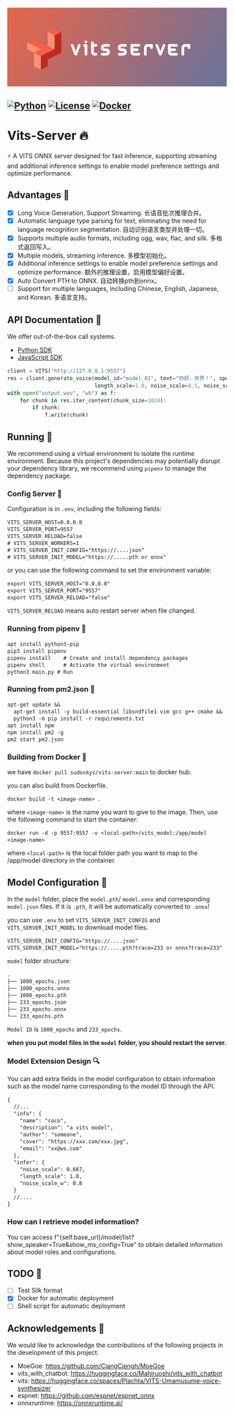 ![cover.png](docs/cover.png)

[![Python](https://img.shields.io/badge/python-3.8%2B-blue)](https://www.python.org/downloads/)
[![License](https://img.shields.io/badge/license-BSD3-green)](LICENSE)
[![Docker](https://github.com/LlmKira/VitsServer/actions/workflows/docker-latest.yaml/badge.svg)](https://github.com/LlmKira/VitsServer/actions/workflows/docker-latest.yaml)
------

# Vits-Server 🔥

⚡ A VITS ONNX server designed for fast inference, supporting streaming and additional inference settings to enable model
preference settings and optimize performance.

## Advantages 💪

- [x] Long Voice Generation, Support Streaming. 长语音批次推理合并。
- [x] Automatic language type parsing for text, eliminating the need for language recognition segmentation.
  自动识别语言类型并处理一切。
- [x] Supports multiple audio formats, including ogg, wav, flac, and silk. 多格式返回写入。
- [x] Multiple models, streaming inference. 多模型初始化。
- [x] Additional inference settings to enable model preference settings and optimize performance. 额外的推理设置，启用模型偏好设置。
- [x] Auto Convert PTH to ONNX. 自动转换pth到onnx。
- [ ] Support for multiple languages, including Chinese, English, Japanese, and Korean. 多语言支持。

## API Documentation 📖

We offer out-of-the-box call systems.

- [Python SDK](docs/sdk.py)
- [JavaScript SDK](docs/sdk.js)

```python
client = VITS("http://127.0.0.1:9557")
res = client.generate_voice(model_id="model_01", text="你好，世界！", speaker_id=0, audio_type="wav",
                            length_scale=1.0, noise_scale=0.5, noise_scale_w=0.5, auto_parse=True)
with open("output.wav", "wb") as f:
    for chunk in res.iter_content(chunk_size=1024):
        if chunk:
            f.write(chunk)
```

## Running 🏃

We recommend using a virtual environment to isolate the runtime environment. Because this project's dependencies may
potentially disrupt your dependency library, we recommend using `pipenv` to manage the dependency package.

### Config Server 🐚

Configuration is in `.env`, including the following fields:

```dotenv
VITS_SERVER_HOST=0.0.0.0
VITS_SERVER_PORT=9557
VITS_SERVER_RELOAD=false
# VITS_SERVER_WORKERS=1
# VITS_SERVER_INIT_CONFIG="https://....json"
# VITS_SERVER_INIT_MODEL="https://.....pth or onnx"
```

or you can use the following command to set the environment variable:

```shell
export VITS_SERVER_HOST="0.0.0.0"
export VITS_SERVER_PORT="9557"
export VITS_SERVER_RELOAD="false"
```

`VITS_SERVER_RELOAD` means auto restart server when file changed.

### Running from pipenv 🐍

```shell
apt install python3-pip
pip3 install pipenv
pipenv install    # Create and install dependency packages
pipenv shell      # Activate the virtual environment
python3 main.py # Run

```

### Running from pm2.json 🚀

```shell
apt-get update &&
  apt-get install -y build-essential libsndfile1 vim gcc g++ cmake &&
  python3 -m pip install -r requirements.txt
apt install npm
npm install pm2 -g
pm2 start pm2.json

```

### Building from Docker 🐋

we have `docker pull sudoskys/vits-server:main` to docker hub.

you can also build from Dockerfile.

```shell
docker build -t <image-name> .
```

where `<image-name>` is the name you want to give to the image. Then, use the following command to start the container:

```shell
docker run -d -p 9557:9557 -v <local-path>/vits_model:/app/model <image-name>
```

where `<local-path>` is the local folder path you want to map to the /app/model directory in the container.

## Model Configuration 📁

In the `model` folder, place the `model.pth`/ `model.onnx` and corresponding `model.json` files. If it is `.pth`, it
will be automatically converted to `.onnx`!

you can use `.env` to set `VITS_SERVER_INIT_CONFIG` and `VITS_SERVER_INIT_MODEL` to download model files.

```dotenv
VITS_SERVER_INIT_CONFIG="https://....json"
VITS_SERVER_INIT_MODEL="https://.....pth?trace=233 or onnx?trace=233"
```

`model` folder structure:

```
.
├── 1000_epochs.json
├── 1000_epochs.onnx
├── 1000_epochs.pth
├── 233_epochs.json
├── 233_epochs.onnx
└── 233_epochs.pth
```

`Model ID` is `1000_epochs` and `233_epochs`.

**when you put model files in the `model` folder, you should restart the server.**

### Model Extension Design 🔍

You can add extra fields in the model configuration to obtain information such as the model name corresponding to the
model ID through the API.

```json5
{
  //...
  "info": {
    "name": "coco",
    "description": "a vits model",
    "author": "someone",
    "cover": "https://xxx.com/xxx.jpg",
    "email": "xx@ws.com"
  },
  "infer": {
    "noise_scale": 0.667,
    "length_scale": 1.0,
    "noise_scale_w": 0.8
  }
  //....
}
```

### How can I retrieve model information?

You can access f"{self.base_url}/model/list?show_speaker=True&show_ms_config=True" to obtain detailed information about
model roles and configurations.

## TODO 📝

- [ ] Test Silk format
- [x] Docker for automatic deployment
- [ ] Shell script for automatic deployment

## Acknowledgements 🙏

We would like to acknowledge the contributions of the following projects in the development of this project:

- MoeGoe: https://github.com/CjangCjengh/MoeGoe
- vits_with_chatbot: https://huggingface.co/Mahiruoshi/vits_with_chatbot
- vits: https://huggingface.co/spaces/Plachta/VITS-Umamusume-voice-synthesizer
- espnet: https://github.com/espnet/espnet_onnx
- onnxruntime: https://onnxruntime.ai/
